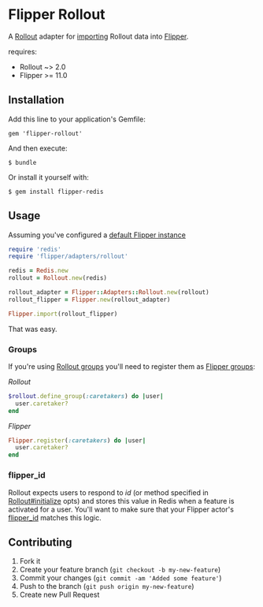# Flipper Rollout

A [Rollout](https://github.com/fetlife/rollout) adapter for [importing](https://github.com/jnunemaker/flipper/blob/master/docs/Adapters.md#user-content-swapping-adapters
) Rollout data into [Flipper](https://github.com/jnunemaker/flipper).

requires:
  * Rollout ~> 2.0
  * Flipper >= 11.0

## Installation

Add this line to your application's Gemfile:

    gem 'flipper-rollout'

And then execute:

    $ bundle

Or install it yourself with:

    $ gem install flipper-redis

## Usage

Assuming you've configured a [default Flipper instance](https://github.com/jnunemaker/flipper#user-content-examples)

```ruby
require 'redis'
require 'flipper/adapters/rollout'

redis = Redis.new
rollout = Rollout.new(redis)

rollout_adapter = Flipper::Adapters::Rollout.new(rollout)
rollout_flipper = Flipper.new(rollout_adapter)

Flipper.import(rollout_flipper)
```

That was easy.

### Groups
If you're using [Rollout groups](https://github.com/fetlife/rollout#user-content-groups) you'll need to register them as [Flipper groups](https://github.com/jnunemaker/flipper/blob/master/docs/Gates.md#user-content-2-group):

*Rollout*
```ruby
$rollout.define_group(:caretakers) do |user|
  user.caretaker?
end
```

*Flipper*
```ruby
Flipper.register(:caretakers) do |user|
  user.caretaker?
end
```

### flipper_id

Rollout expects users to respond to *id* (or method specified in [Rollout#initialize](https://github.com/fetlife/rollout/blob/master/lib/rollout.rb#L135) opts) and stores this value in Redis when a feature is activated for a user.  You'll want to make sure that your Flipper actor's [flipper_id](https://github.com/jnunemaker/flipper/blob/master/docs/Gates.md#user-content-3-individual-actor) matches this logic.

## Contributing

1. Fork it
2. Create your feature branch (`git checkout -b my-new-feature`)
3. Commit your changes (`git commit -am 'Added some feature'`)
4. Push to the branch (`git push origin my-new-feature`)
5. Create new Pull Request
